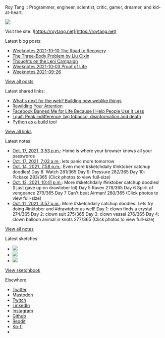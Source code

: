 Roy Tang :: Programmer, engineer, scientist, critic, gamer, dreamer, and kid-at-heart.

![](https://roytang.net/static/img/profile.jpg)

Visit the site: ![https://roytang.net](https://roytang.net)

Latest blog posts:

- [Weeknotes 2021-10-10 The Road to Recovery](https://roytang.net/2021/10/weeknotes-10-10/)
- [The Three-Body Problem by Liu Cixin](https://roytang.net/2021/10/three-body-problem/)
- [Thoughts on the Leni Campaign](https://roytang.net/2021/10/leni-campaign/)
- [Weeknotes 2021-10-03 Proof of Life](https://roytang.net/2021/10/weeknotes-2021-10-03/)
- [Weeknotes 2021-09-26](https://roytang.net/2021/09/weeknotes-2021-09-26/)

[View all posts](https://roytang.net/blog)

Latest shared links:

- [What&#x27;s next for the web? Building new weblike things](https://roytang.net/2021/10/35a3ec04101035aadc01d9ec0b06a9f7/)
- [Rewilding Your Attention](https://roytang.net/2021/10/2cf0e36eb98f383bfadcf0dc11ad2baa/)
- [Facebook Banned Me for Life Because I Help People Use It Less](https://roytang.net/2021/10/30db1452d5381966acedbdd760510185/)
- [I quit: Peak indifference, big tobacco, disinformation and death](https://roytang.net/2021/09/9eef5c61f68f4444b31d3cde214a5ec5/)
- [Python as a build tool](https://roytang.net/2021/09/python-as-a-build-tool/)

[View all links](https://roytang.net/links)

Latest notes:

- [Oct. 17, 2021, 3:53 p.m.](https://roytang.net/2021/10/1449644703947784193/): Home is where your browser knows all your passwords
- [Oct. 17, 2021, 7:03 a.m.](https://roytang.net/2021/10/1449511385155588098/): lets panic more tomorrow
- [Oct. 14, 2021, 7:58 p.m.](https://roytang.net/2021/10/1448619103430725641/): Even more #sketchdaily #inktober catchup doodles! Day 8: Watch 281/365 Day 9: Pressure 282/365 Day 10: Pickaxe 283/365 (Click photos to view full-size)
- [Oct. 12, 2021, 10:41 p.m.](https://roytang.net/2021/10/1447935535604027405/): More #sketchdaily #inktober catchup doodles! (I just gave up on drawtober lol) Day 5 Raven 278/365 Day 6 Spirit of vengeance 279/365 Day 7 Can&#x27;t beat Airman! 280/365 (Click photos to view full-size)
- [Oct. 11, 2021, 3:57 p.m.](https://roytang.net/2021/10/1447471441046228994/): More #sketchdaily catchup doodles. Lets try doing #inktober and #drawtober as well! Day 1: clown finds a crystal 274/365 Day 2: clown suit 275/365 Day 3: clown vessel 276/365 Day 4: clown balloon animal in knots 277/365 (Click photos to view full-size)

[View all notes](https://roytang.net/notes)

Latest sketches:


- ![](https://roytang.net/media/cache/06/e2/06e204e60ca4ad64d5d3fdcfc6df23f2.jpg)
- ![](https://roytang.net/media/cache/db/4b/db4bff677b8f189c69632218f617755c.jpg)
- ![](https://roytang.net/media/cache/59/c3/59c38866cecb10082d3f173e2c7d60b7.jpg)

[View sketchbook](https://roytang.net/albums/sketchbook)


Elsewhere:

- [Twitter](https://twitter.com/roytang)
- [Mastodon](https://mastodon.technology/@roytang)
- [Twitch](https://twitch.tv/twitchyroy)
- [LinkedIn](https://www.linkedin.com/in/roytang)
- [Instagram](https://instagram.com/roytang0400)
- [Github](https://github.com/roytang)
- [Reddit](https://reddit.com/u/hungryroy)
- [Ko-fi](https://ko-fi.com/roytang)
- [](mailto:hello@roytang.net)